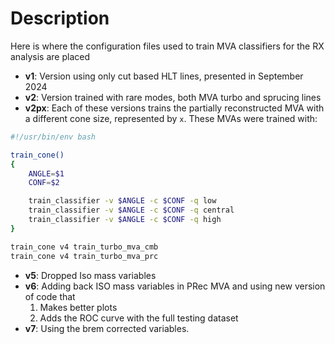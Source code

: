 # Description

Here is where the configuration files used to train MVA classifiers for the RX analysis are placed

- **v1**: Version using only cut based HLT lines, presented in September 2024
- **v2**: Version trained with rare modes, both MVA turbo and sprucing lines
- **v2px**: Each of these versions trains the partially reconstructed MVA with a different cone size, represented by `x`.
These MVAs were trained with:

```bash
#!/usr/bin/env bash

train_cone()
{
    ANGLE=$1
    CONF=$2

    train_classifier -v $ANGLE -c $CONF -q low
    train_classifier -v $ANGLE -c $CONF -q central
    train_classifier -v $ANGLE -c $CONF -q high
}

train_cone v4 train_turbo_mva_cmb
train_cone v4 train_turbo_mva_prc
```

- **v5**: Dropped Iso mass variables
- **v6**: Adding back ISO mass variables in PRec MVA and using new version of code that
    1. Makes better plots
    2. Adds the ROC curve with the full testing dataset
- **v7**: Using the brem corrected variables.
